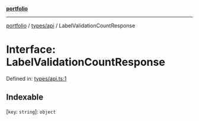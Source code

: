[**portfolio**](../../../README.md)

***

[portfolio](../../../modules.md) / [types/api](../README.md) / LabelValidationCountResponse

# Interface: LabelValidationCountResponse

Defined in: [types/api.ts:1](https://github.com/tnorlund/Portfolio/blob/cf58a751f8229f3063d42849d860496f7933bd57/portfolio/types/api.ts#L1)

## Indexable

\[`key`: `string`\]: `object`
